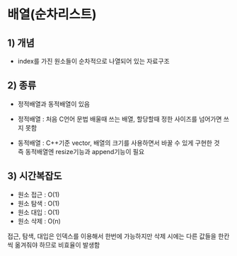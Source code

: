 # 배열(순차리스트)

## 1) 개념
- index를 가진 원소들이 순차적으로 나열되어 있는 자료구조

## 2) 종류
- 정적배열과 동적배열이 있음

- 정적배열 : 처음 C언어 문법 배울때 쓰는 배열, 할당할때 정한 사이즈를 넘어가면 쓰지 못함
- 동적배열 : C++기준 vector, 배열의 크기를 사용하면서 바꿀 수 있게 구현한 것  
		즉 동적배열엔 resize기능과 append기능이 필요

## 3) 시간복잡도
- 원소 접근 : O(1)
- 원소 탐색 : O(1)
- 원소 대입 : O(1)
- 원소 삭제 : O(n)

접근, 탐색, 대입은 인덱스를 이용해서 한번에 가능하지만 삭제 시에는 다른 값들을 한칸씩 옮겨줘야 하므로 비효율이 발생함